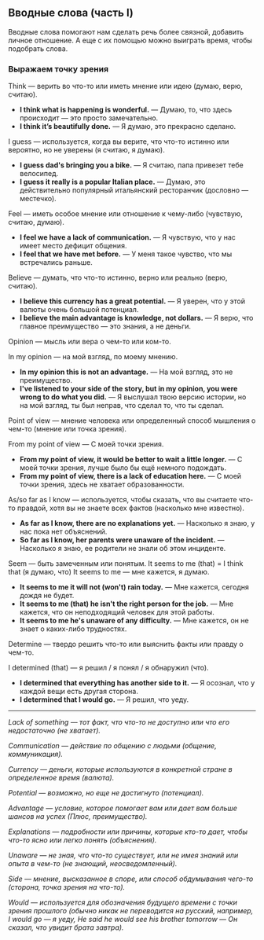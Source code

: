 ## Вводные слова (часть I)

Вводные слова помогают нам сделать речь более связной, добавить личное отношение. 
А еще с их помощью можно выиграть время, чтобы подобрать слова. 

### Выражаем точку зрения

Think — верить во что-то или иметь мнение или идею (думаю, верю, считаю).

* **I think what is happening is wonderful.** — Думаю, то, что здесь происходит — это просто замечательно.
* **I think it’s beautifully done.** — Я думаю, это прекрасно сделано.

I guess — используется, когда вы верите, что что-то истинно или вероятно, но не уверены (я считаю, я думаю).

* **I guess dad's bringing you a bike.** — Я считаю, папа привезет тебе велосипед.
* **I guess it really is a popular Italian place.** — Думаю, это действительно популярный итальянский ресторанчик (дословно — местечко). 

Feel — иметь особое мнение или отношение к чему-либо (чувствую, считаю, думаю).

* **I feel we have a lack of communication.** — Я чувствую, что у нас имеет место дефицит общения.
* **I feel that we have met before.** — У меня такое чувство, что мы встречались раньше.

Believe — думать, что что-то истинно, верно или реально (верю, считаю).

* **I believe this currency has a great potential.** — Я уверен, что у этой валюты очень большой потенциал.
* **I believe the main advantage is knowledge, not dollars.** — Я верю, что главное преимущество — это знания, а не деньги.

Opinion — мысль или вера о чем-то или ком-то.

In my opinion — на мой взгляд, по моему мнению.

* **In my opinion this is not an advantage.** — На мой взгляд, это не преимущество.
* **I've listened to your side of the story, but in my opinion, you were wrong to do what you did.** — Я выслушал твою версию истории, но на мой взгляд, ты был неправ, что сделал то, что ты сделал.

Point of view — мнение человека или определенный способ мышления о чем-то (мнение или точка зрения).

From my point of view — С моей точки зрения.

* **From my point of view, it would be better to wait a little longer.** — С моей точки зрения, лучше было бы ещё немного подождать.
* **From my point of view, there is a lack of education here.** — С моей точки зрения, здесь не хватает образованности.

As/so far as I know —  используется, чтобы сказать, что вы считаете что-то правдой, хотя вы не знаете всех фактов (насколько мне известно).

* **As far as I know, there are no explanations yet.** — Насколько я знаю, у нас пока нет объяснений.
* **So far as I know, her parents were unaware of the incident.** — Насколько я знаю, ее родители не знали об этом инциденте.

Seem — быть замеченным или понятым. It seems to me (that) = I think that (я думаю, что)
It seems to me — мне кажется, я думаю.

* **It seems to me it will not (won't) rain today.** — Мне кажется, сегодня дождя не будет.
* **It seems to me (that) he isn't the right person for the job.** — Мне кажется, что он неподходящий человек для этой работы.
* **It seems to me he's unaware of any difficulty.** — Мне кажется, он не знает о каких-либо трудностях.

Determine — твердо решить что-то или выяснить факты или правду о чем-то.

I determined (that) — я решил / я понял / я обнаружил (что).

* **I determined that everything has another side to it.** — Я осознал, что у каждой вещи есть другая сторона.
* **I determined that I would go.** — Я решил, что уеду. 

<hr/>

*Lack of something — тот факт, что что-то не доступно или что его недостаточно (не хватает).*

*Communication — действие по общению с людьми (общение, коммуникация).*

*Currency — деньги, которые используются в конкретной стране в определенное время (валюта).*

*Potential — возможно, но еще не достигнуто (потенциал).*

*Advantage — условие, которое помогает вам или дает вам больше шансов на успех (Плюс, преимущество).*

*Explanations — подробности или причины, которые кто-то дает, чтобы что-то ясно или легко понять (объяснения).*

*Unaware — не зная, что что-то существует, или не имея знаний или опыта в чем-то (не знающий, неосведомленный).*

*Side — мнение, высказанное в споре, или способ обдумывания чего-то (сторона, точка зрения на что-то).*

*Would — используется для обозначения будущего времени с точки зрения прошлого (обычно никак не переводится на русский, например, I would go — я уеду, He said he would see his brother tomorrow — Он сказал, что увидит брата завтра).*

